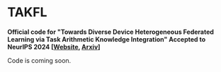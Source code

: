 # TAKFL

**Official code for "Towards Diverse Device Heterogeneous Federated Learning via Task Arithmetic Knowledge Integration" Accepted to NeurIPS 2024 [[Website](https://mmorafah.github.io/takflpage/), [Arxiv](https://arxiv.org/abs/2409.18461)]**

Code is coming soon.
